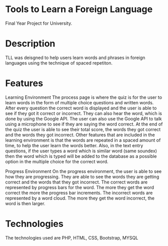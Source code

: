 # Tools to Learn a Foreign Language
Final Year Project for University.

# Description
TLL was deisgned to help users learn words and phrases in foreign languages using the technique of spaced repetiton.

# Features
Learning Environment
The process page is where the quiz is for the user to learn words in the form of multiple choice questions and written words.
After every question the correct word is displayed and the user is able to see if they got it correct or incorrect. They can also hear the word, which is done by using the Google API. The user can also use the Google API to talk using a microphone to see if they are saying the word correct.
At the end of the quiz the user is able to see their total score, the words they got correct and the words they got incorrect.
Other features that are included in the learning environment is that the words are repeated in a spaced amount of time, to help the user learn the words better. Also, in the text entry questions, if the user types a word which is similar word (same soundex) then the word which is typed will be added to the database as a possible option in the multiple choice for the correct word.

Progress Environment
On the progress environment, the user is able to see how they are progressing. They are able to see the words they are getting correct and the words that they got incorrect.
The correct words are represented by progress bars for the word. The more they get the word correct the more the progress bar increments.
The incorrect words are represented by a word cloud. The more they get the word incorrect, the word is then larger.

# Technologies
The technologies used are PHP, HTML, CSS, Bootstrap, MYSQL
